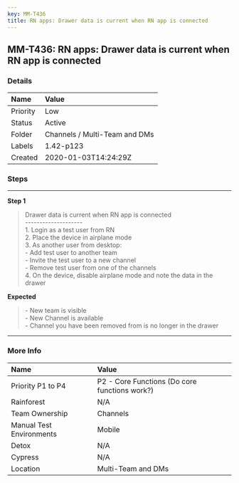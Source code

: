 ```yaml
---
key: MM-T436
title: RN apps: Drawer data is current when RN app is connected
---
```


## MM-T436: RN apps: Drawer data is current when RN app is connected

### Details

| Name     | Value                         |
| :------- | :---------------------------- |
| Priority | Low                           |
| Status   | Active                        |
| Folder   | Channels / Multi-Team and DMs |
| Labels   | 1.42-p123                     |
| Created  | 2020-01-03T14:24:29Z          |

### Steps

<hr/>

**Step 1**

> <article>Drawer data is current when RN app is connected<br />--------------------<br />1. Login as a test user from RN<br />2. Place the device in airplane mode <br />3. As another user from desktop:<br />- Add test user to another team<br />- Invite the test user to a new channel <br />- Remove test user from one of the channels <br />4. On the device, disable airplane mode and note the data in the drawer</article>

**Expected**

> <article>- New team is visible<br>- New Channel is available<br>- Channel you have been removed from is no longer in the drawer</article>

<hr/>

### More Info

| Name                     | Value                                         |
| :----------------------- | :-------------------------------------------- |
| Priority P1 to P4        | P2 - Core Functions (Do core functions work?) |
| Rainforest               | N/A                                           |
| Team Ownership           | Channels                                      |
| Manual Test Environments | Mobile                                        |
| Detox                    | N/A                                           |
| Cypress                  | N/A                                           |
| Location                 | Multi-Team and DMs                            |
